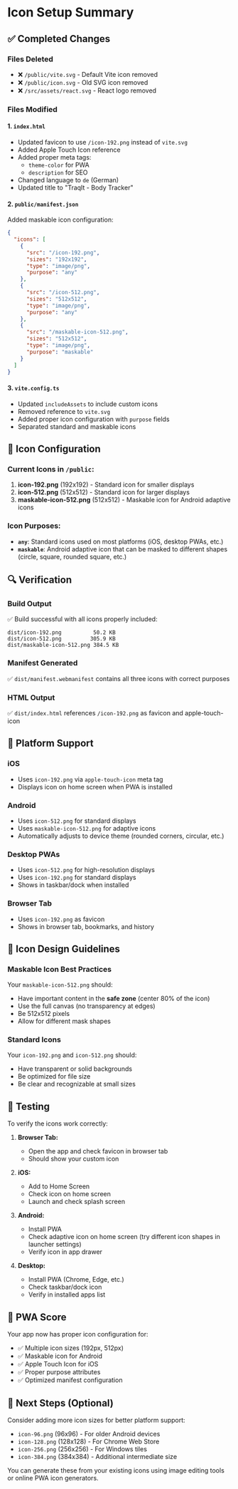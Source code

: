 # Icon Setup Summary

## ✅ Completed Changes

### Files Deleted
- ❌ `/public/vite.svg` - Default Vite icon removed
- ❌ `/public/icon.svg` - Old SVG icon removed
- ❌ `/src/assets/react.svg` - React logo removed

### Files Modified

#### 1. `index.html`
- Updated favicon to use `/icon-192.png` instead of `vite.svg`
- Added Apple Touch Icon reference
- Added proper meta tags:
  - `theme-color` for PWA
  - `description` for SEO
- Changed language to `de` (German)
- Updated title to "TraqIt - Body Tracker"

#### 2. `public/manifest.json`
Added maskable icon configuration:
```json
{
  "icons": [
    {
      "src": "/icon-192.png",
      "sizes": "192x192",
      "type": "image/png",
      "purpose": "any"
    },
    {
      "src": "/icon-512.png",
      "sizes": "512x512",
      "type": "image/png",
      "purpose": "any"
    },
    {
      "src": "/maskable-icon-512.png",
      "sizes": "512x512",
      "type": "image/png",
      "purpose": "maskable"
    }
  ]
}
```

#### 3. `vite.config.ts`
- Updated `includeAssets` to include custom icons
- Removed reference to `vite.svg`
- Added proper icon configuration with `purpose` fields
- Separated standard and maskable icons

## 📱 Icon Configuration

### Current Icons in `/public`:
1. **icon-192.png** (192x192) - Standard icon for smaller displays
2. **icon-512.png** (512x512) - Standard icon for larger displays
3. **maskable-icon-512.png** (512x512) - Maskable icon for Android adaptive icons

### Icon Purposes:
- **`any`**: Standard icons used on most platforms (iOS, desktop PWAs, etc.)
- **`maskable`**: Android adaptive icon that can be masked to different shapes (circle, square, rounded square, etc.)

## 🔍 Verification

### Build Output
✅ Build successful with all icons properly included:
```
dist/icon-192.png          50.2 KB
dist/icon-512.png         305.9 KB
dist/maskable-icon-512.png 384.5 KB
```

### Manifest Generated
✅ `dist/manifest.webmanifest` contains all three icons with correct purposes

### HTML Output
✅ `dist/index.html` references `/icon-192.png` as favicon and apple-touch-icon

## 📱 Platform Support

### iOS
- Uses `icon-192.png` via `apple-touch-icon` meta tag
- Displays icon on home screen when PWA is installed

### Android
- Uses `icon-512.png` for standard displays
- Uses `maskable-icon-512.png` for adaptive icons
- Automatically adjusts to device theme (rounded corners, circular, etc.)

### Desktop PWAs
- Uses `icon-512.png` for high-resolution displays
- Uses `icon-192.png` for standard displays
- Shows in taskbar/dock when installed

### Browser Tab
- Uses `icon-192.png` as favicon
- Shows in browser tab, bookmarks, and history

## 🎨 Icon Design Guidelines

### Maskable Icon Best Practices
Your `maskable-icon-512.png` should:
- Have important content in the **safe zone** (center 80% of the icon)
- Use the full canvas (no transparency at edges)
- Be 512x512 pixels
- Allow for different mask shapes

### Standard Icons
Your `icon-192.png` and `icon-512.png` should:
- Have transparent or solid backgrounds
- Be optimized for file size
- Be clear and recognizable at small sizes

## 🧪 Testing

To verify the icons work correctly:

1. **Browser Tab:**
   - Open the app and check favicon in browser tab
   - Should show your custom icon

2. **iOS:**
   - Add to Home Screen
   - Check icon on home screen
   - Launch and check splash screen

3. **Android:**
   - Install PWA
   - Check adaptive icon on home screen (try different icon shapes in launcher settings)
   - Verify icon in app drawer

4. **Desktop:**
   - Install PWA (Chrome, Edge, etc.)
   - Check taskbar/dock icon
   - Verify in installed apps list

## 📝 PWA Score

Your app now has proper icon configuration for:
- ✅ Multiple icon sizes (192px, 512px)
- ✅ Maskable icon for Android
- ✅ Apple Touch Icon for iOS
- ✅ Proper purpose attributes
- ✅ Optimized manifest configuration

## 🚀 Next Steps (Optional)

Consider adding more icon sizes for better platform support:
- `icon-96.png` (96x96) - For older Android devices
- `icon-128.png` (128x128) - For Chrome Web Store
- `icon-256.png` (256x256) - For Windows tiles
- `icon-384.png` (384x384) - Additional intermediate size

You can generate these from your existing icons using image editing tools or online PWA icon generators.
